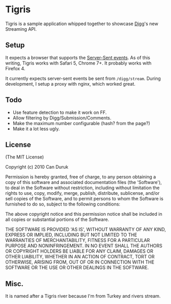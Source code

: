 Tigris
======

Tigris is a sample application whipped together to showcase [Digg](http://digg.com)'s new
Streaming API.

Setup
-----

It expects a browser that supports the [Server-Sent events](http://dev.w3.org/html5/eventsource/). As of
this writing, Tigris works with Safari 5, Chrome 7+. It probably works
with Firefox 4.

It currently expects server-sent events be sent from `/digg/stream`. During
development, I setup a proxy with nginx, which worked great.

Todo
----

* Use feature detection to make it work on FF.
* Allow filtering by Digg/Submission/Comments.
* Make the maximum number configurable (hash? from the page?)
* Make it a lot less ugly.

License
-------

(The MIT License)

Copyright (c) 2010 Can Duruk

Permission is hereby granted, free of charge, to any person obtaining
a copy of this software and associated documentation files (the
'Software'), to deal in the Software without restriction, including
without limitation the rights to use, copy, modify, merge, publish,
distribute, sublicense, and/or sell copies of the Software, and to
permit persons to whom the Software is furnished to do so, subject to
the following conditions:

The above copyright notice and this permission notice shall be
included in all copies or substantial portions of the Software.

THE SOFTWARE IS PROVIDED 'AS IS', WITHOUT WARRANTY OF ANY KIND,
EXPRESS OR IMPLIED, INCLUDING BUT NOT LIMITED TO THE WARRANTIES OF
MERCHANTABILITY, FITNESS FOR A PARTICULAR PURPOSE AND NONINFRINGEMENT.
IN NO EVENT SHALL THE AUTHORS OR COPYRIGHT HOLDERS BE LIABLE FOR ANY
CLAIM, DAMAGES OR OTHER LIABILITY, WHETHER IN AN ACTION OF CONTRACT,
TORT OR OTHERWISE, ARISING FROM, OUT OF OR IN CONNECTION WITH THE
SOFTWARE OR THE USE OR OTHER DEALINGS IN THE SOFTWARE.

Misc.
-----

It is named after a Tigris river because I'm from Turkey and rivers stream.